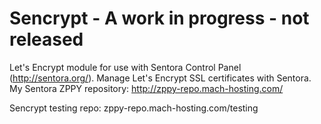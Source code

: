 # Sencrypt - A work in progress - not released
Let's Encrypt module for use with Sentora Control Panel (http://sentora.org/). Manage Let's Encrypt SSL certificates with Sentora.  My Sentora ZPPY repository: http://zppy-repo.mach-hosting.com/

Sencrypt testing repo: zppy-repo.mach-hosting.com/testing
